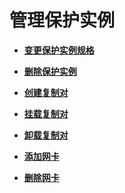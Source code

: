 # 管理保护实例<a name="ZH-CN_TOPIC_0108560204"></a>

-   **[变更保护实例规格](变更保护实例规格.md)**  

-   **[删除保护实例](删除保护实例.md)**  

-   **[创建复制对](创建复制对.md)**  

-   **[挂载复制对](挂载复制对.md)**  

-   **[卸载复制对](卸载复制对.md)**  

-   **[添加网卡](添加网卡.md)**  

-   **[删除网卡](删除网卡.md)**  



